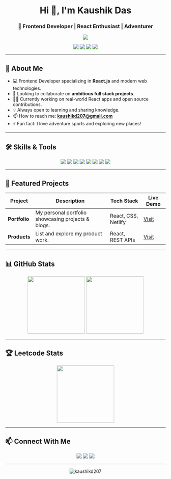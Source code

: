 <!-- Banner / Header Image (optional, place your own image link below) -->
<!-- ![Banner](https://your-custom-banner-link.com/banner.png) -->

<h1 align="center">Hi 👋, I'm Kaushik Das</h1>
<h3 align="center">🌟 Frontend Developer | React Enthusiast | Adventurer</h3>

<p align="center">
  <img src="https://readme-typing-svg.herokuapp.com/?lines=Passionate+Frontend+Developer;React+%7C+JavaScript+%7C+CSS+Lover;Open+Source+Contributor;Always+Learning+New+Tech!&center=true&width=500&height=45">
</p>

<p align="center">
  <a href="https://leetcode.com/kaushikd207/"><img src="https://img.shields.io/badge/LeetCode-FFA116?style=flat-square&logo=leetcode&logoColor=white" /></a>
  <a href="https://www.linkedin.com/in/kaushik-das-a95710145/"><img src="https://img.shields.io/badge/LinkedIn-0077B5?style=flat-square&logo=linkedin&logoColor=white" /></a>
  <a href="mailto:kaushikd207@gmail.com"><img src="https://img.shields.io/badge/Gmail-D14836?style=flat-square&logo=gmail&logoColor=white" /></a>
  <a href="https://www.vglink.canwebe.in/p/kaushikdas"><img src="https://img.shields.io/badge/Portfolio-%2312100E.svg?style=flat-square&logo=github&logoColor=white" /></a>
</p>

---

## 🚀 About Me

- 💻 Frontend Developer specializing in **React.js** and modern web technologies.
- 🤝 Looking to collaborate on **ambitious full stack projects**.
- 🧑‍💻 Currently working on real-world React apps and open source contributions.
- 💡 Always open to learning and sharing knowledge.
- 📫 How to reach me: **kaushikd207@gmail.com**
- ⚡ Fun fact: I love adventure sports and exploring new places!

---

## 🛠️ Skills & Tools

<p align="center">
  <img src="https://img.shields.io/badge/React-20232A?style=flat-square&logo=react&logoColor=61DAFB" />
  <img src="https://img.shields.io/badge/JavaScript-F7DF1E?style=flat-square&logo=javascript&logoColor=black" />
  <img src="https://img.shields.io/badge/TypeScript-007ACC?style=flat-square&logo=typescript&logoColor=white" />
  <img src="https://img.shields.io/badge/HTML5-E34F26?style=flat-square&logo=html5&logoColor=white" />
  <img src="https://img.shields.io/badge/CSS3-1572B6?style=flat-square&logo=css3&logoColor=white" />
  <img src="https://img.shields.io/badge/Git-F05032?style=flat-square&logo=git&logoColor=white" />
  <img src="https://img.shields.io/badge/Figma-F24E1E?style=flat-square&logo=figma&logoColor=white" />
  <img src="https://img.shields.io/badge/Tailwind-06B6D4?style=flat-square&logo=tailwindcss&logoColor=white" />
</p>

---

## 🌟 Featured Projects

| Project | Description | Tech Stack | Live Demo |
|---------|-------------|------------|-----------|
| **Portfolio** | My personal portfolio showcasing projects & blogs. | React, CSS, Netlify | [Visit](https://www.vglink.canwebe.in/p/kaushikdas) |
| **Products** | List and explore my product work. | React, REST APIs | [Visit](https://www.canwebe.in/products) |

---

## 📊 GitHub Stats

<p align="center">
  <img src="https://github-readme-stats.vercel.app/api?username=kaushikd207&show_icons=true&theme=tokyonight" height="180"/>
  <img src="https://github-readme-streak-stats.herokuapp.com/?user=kaushikd207&theme=tokyonight" height="180"/>
</p>

---

## 🏆 Leetcode Stats

<p align="center">
  <img src="https://leetcard.jacoblin.cool/kaushikd207?theme=dark&font=Roboto&ext=contest" height="180"/>
</p>

---

## 📫 Connect With Me

<p align="center">
  <a href="mailto:kaushikd207@gmail.com"><img src="https://img.shields.io/badge/Gmail-D14836?style=flat-square&logo=gmail&logoColor=white" /></a>
  <a href="https://www.linkedin.com/in/kaushik-das-a95710145/"><img src="https://img.shields.io/badge/LinkedIn-0077B5?style=flat-square&logo=linkedin&logoColor=white" /></a>
  <a href="https://leetcode.com/kaushikd207/"><img src="https://img.shields.io/badge/LeetCode-FFA116?style=flat-square&logo=leetcode&logoColor=white" /></a>
</p>

---

<p align="center">
  <img src="https://komarev.com/ghpvc/?username=kaushikd207&label=Profile%20views&color=0e75b6&style=flat" alt="kaushikd207" />
</p>

<!--
**kaushikd207/kaushikd207** is a ✨ _special_ ✨ repository because its README.md (this file) appears on your GitHub profile.
-->
